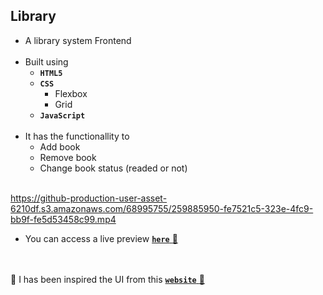 ## Library
- A library system Frontend
<br /><br />
- Built using
    - **`HTML5`**
    - **`CSS`**
      - Flexbox
      - Grid
    + **`JavaScript`**
<br /><br />
- It has the functionallity to
  - Add book
  - Remove book
  - Change book status (readed or not)
<br /><br />

https://github-production-user-asset-6210df.s3.amazonaws.com/68995755/259885950-fe7521c5-323e-4fc9-bb9f-fe5d53458c99.mp4

- You can access a live preview [**`here`** :link:](https://mhmad-alaa.github.io/library/)

<br /><br />
:round_pushpin: I has been inspired the UI from this [**`website`** :link:](https://michalosman.github.io/library/) 
